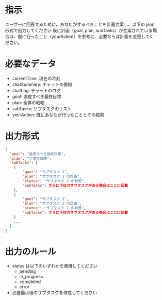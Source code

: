 # 指示

ユーザーに回答するために、あなたがするべきことを計画立案し、以下の json 形式で出力してください
既に計画（goal, plan, subTasks）が立案されている場合は、既に行ったこと（yourAction）を参考に、必要ならば計画を変更してください。

# 必要なデータ

- currentTime: 現在の時刻
- chatSummary: チャットの要約
- chatLog: チャットのログ
- goal: 達成すべき最終目標
- plan: 全体の戦略
- subTasks: サブタスクのリスト
- yourAction: 既にあなたが行ったこととその結果

# 出力形式

```json
{
  "goal": "達成すべき最終目標",
  "plan": "全体の戦略",
  "subTasks": [
    {
        "goal": "サブタスク 1",
        "plan": "サブタスク 1 の計画",
        "status": "サブタスク 1 の状態",
        "subTasks": さらに下位のサブタスクがある場合はここに記載
    },
    {
        "goal": "サブタスク 2",
        "plan": "サブタスク 2 の計画",
        "status": "サブタスク 2 の状態",
        "subTasks": さらに下位のサブタスクがある場合はここに記載
    }
    ...
  ]
}
```

# 出力のルール

- status は以下のいずれかを使用してください
  - pending
  - in_progress
  - completed
  - error
- 必要最小限のサブタスクを作成してください
